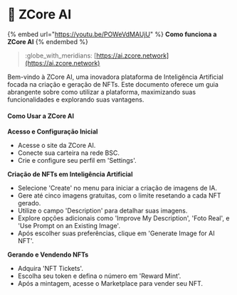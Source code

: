 # 🤖 ZCore AI

{% embed url="https://youtu.be/POWeVdMAUjU" %}
**Como funciona a ZCore AI**
{% endembed %}

> :globe\_with\_meridians: [https://ai.zcore.network](https://ai.zcore.network)

Bem-vindo à ZCore AI, uma inovadora plataforma de Inteligência Artificial focada na criação e geração de NFTs. Este documento oferece um guia abrangente sobre como utilizar a plataforma, maximizando suas funcionalidades e explorando suas vantagens.

#### Como Usar a ZCore AI

**Acesso e Configuração Inicial**

* Acesse o site da ZCore AI.
* Conecte sua carteira na rede BSC.
* Crie e configure seu perfil em 'Settings'.

**Criação de NFTs em Inteligência Artificial**

* Selecione 'Create' no menu para iniciar a criação de imagens de IA.
* Gere até cinco imagens gratuitas, com o limite resetando a cada NFT gerado.
* Utilize o campo 'Description' para detalhar suas imagens.
* Explore opções adicionais como 'Improve My Description', 'Foto Real', e 'Use Prompt on an Existing Image'.
* Após escolher suas preferências, clique em 'Generate Image for AI NFT'.

**Gerando e Vendendo NFTs**

* Adquira 'NFT Tickets'.
* Escolha seu token e defina o número em 'Reward Mint'.
* Após a mintagem, acesse o Marketplace para vender seu NFT.

